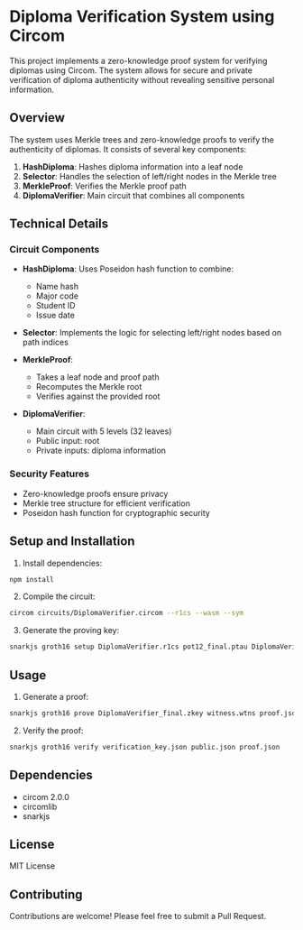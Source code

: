 # Diploma Verification System using Circom

This project implements a zero-knowledge proof system for verifying diplomas using Circom. The system allows for secure and private verification of diploma authenticity without revealing sensitive personal information.

## Overview

The system uses Merkle trees and zero-knowledge proofs to verify the authenticity of diplomas. It consists of several key components:

1. **HashDiploma**: Hashes diploma information into a leaf node
2. **Selector**: Handles the selection of left/right nodes in the Merkle tree
3. **MerkleProof**: Verifies the Merkle proof path
4. **DiplomaVerifier**: Main circuit that combines all components

## Technical Details

### Circuit Components

- **HashDiploma**: Uses Poseidon hash function to combine:
  - Name hash
  - Major code
  - Student ID
  - Issue date

- **Selector**: Implements the logic for selecting left/right nodes based on path indices

- **MerkleProof**: 
  - Takes a leaf node and proof path
  - Recomputes the Merkle root
  - Verifies against the provided root

- **DiplomaVerifier**:
  - Main circuit with 5 levels (32 leaves)
  - Public input: root
  - Private inputs: diploma information

### Security Features

- Zero-knowledge proofs ensure privacy
- Merkle tree structure for efficient verification
- Poseidon hash function for cryptographic security

## Setup and Installation

1. Install dependencies:
```bash
npm install
```

2. Compile the circuit:
```bash
circom circuits/DiplomaVerifier.circom --r1cs --wasm --sym
```

3. Generate the proving key:
```bash
snarkjs groth16 setup DiplomaVerifier.r1cs pot12_final.ptau DiplomaVerifier_final.zkey
```

## Usage

1. Generate a proof:
```bash
snarkjs groth16 prove DiplomaVerifier_final.zkey witness.wtns proof.json public.json
```

2. Verify the proof:
```bash
snarkjs groth16 verify verification_key.json public.json proof.json
```

## Dependencies

- circom 2.0.0
- circomlib
- snarkjs

## License

MIT License

## Contributing

Contributions are welcome! Please feel free to submit a Pull Request. 